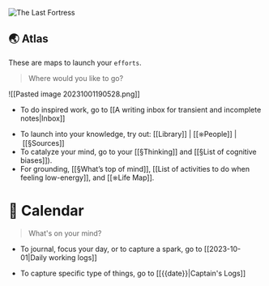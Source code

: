 ![The Last Fortress](https://cdna.artstation.com/p/assets/images/images/002/414/626/large/andreas-rocha-thelastfortress.jpg?1461446296)
## 🌏 Atlas

These are maps to launch your `efforts`. 

> Where would you like to go?

![[Pasted image 20231001190528.png]]

* To do inspired work, go to [[A writing inbox for transient and incomplete notes|Inbox]]
- To launch into your knowledge, try out: [[Library]] | [[⎈People]] | [[§Sources]]
- To catalyze your mind, go to your [[§Thinking]] and [[§List of cognitive biases]]).
- For grounding, [[§What’s top of mind]], [[List of activities to do when feeling low-energy]], and [[⎈Life Map]].

# 📆 Calendar

> What's on your mind?


* To journal, focus your day, or to capture a spark, go to [[2023-10-01|Daily working logs]]
- To capture specific type of things, go to [[{{date}}|Captain's Logs]]